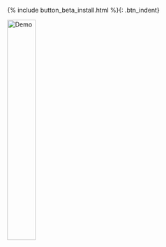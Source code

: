 {% include button_beta_install.html %}{: .btn_indent}

<img alt="Demo" width=36% height=36% src=https://user-images.githubusercontent.com/8371943/70185687-e842c800-16af-11ea-8ef9-9e071380a462.gif>
